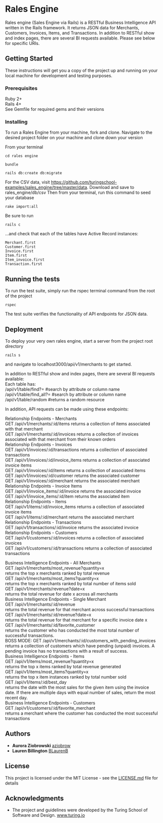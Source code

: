 # Rales Engine

Rales engine (Sales Engine via Rails) is a RESTful Business Intelligence API written in the Rails framework. It returns JSON data for Merchants, Customers, Invoices, Items, and Transactions.  In addition to RESTful show and index pages, there are several BI requests available. Please see below for specific URIs.

## Getting Started

These instructions will get you a copy of the project up and running on your local machine for development and testing purposes.

### Prerequisites

Ruby 2+  
Rails 4+  
See Gemfile for required gems and their versions  

### Installing

To run a Rales Engine from your machine, fork and clone. Navigate to the desired project folder on your machine and clone down your version

From your terminal

```
cd rales engine
```
```
bundle
```
```
rails db:create db:migrate
```

For the CSV data, visit https://github.com/turingschool-examples/sales_engine/tree/master/data.
Download and save to rales_engine/db/csv
Then from your terminal, run this command to seed your database

```
rake import:all
```

Be sure to run
```
rails c
```
...and check that each of the tables have Active Record instances:
```
Merchant.first
Customer.first
Invoice.first
Item.first
Item_invoice.first
Transaction.first
```

## Running the tests

To run the test suite, simply run the rspec terminal command from the root of the project
```
rspec
```
The test suite verifies the functionality of API endpoints for JSON data.


## Deployment

To deploy your very own rales engine, start a server from the project root directory
```
rails s
```
and navigate to localhost3000/api/v1/merchants to get started.

In addition to RESTful show and index pages, there are several BI requests available:  
Each table has:  
/api/v1/table/find?=      #search by attribute or column name  
/api/v1/table/find_all?=  #search by attribute or column name  
/api/v1/table/random      #returns a random resource  

In addition, API requests can be made using these endpoints:  

Relationship Endpoints - Merchants  
	GET /api/v1/merchants/:id/items          returns a collection of items associated with that merchant  
	GET /api/v1/merchants/:id/invoices       returns a collection of invoices associated with that merchant from their   known orders  
Relationship Endpoints - Invoices  
	GET /api/v1/invoices/:id/transactions    returns a collection of associated transactions  
	GET /api/v1/invoices/:id/invoice_items   returns a collection of associated invoice items  
	GET /api/v1/invoices/:id/items           returns a collection of associated items  
	GET /api/v1/invoices/:id/customer        returns the associated customer  
	GET /api/v1/invoices/:id/merchant        returns the associated merchant  
Relationship Endpoints - Invoice Items  
	GET /api/v1/invoice_items/:id/invoice    returns the associated invoice  
	GET /api/v1/invoice_items/:id/item       returns the associated item  
Relationship Endpoints - Items  
	GET /api/v1/items/:id/invoice_items      returns a collection of associated invoice items  
	GET /api/v1/items/:id/merchant           returns the associated merchant  
Relationship Endpoints - Transactions    
	GET /api/v1/transactions/:id/invoice     returns the associated invoice  
Relationship Endpoints - Customers  
	GET /api/v1/customers/:id/invoices       returns a collection of associated invoices  
	GET /api/v1/customers/:id/transactions   returns a collection of associated transactions  
  
Business Intelligence Endpoints - All Merchants  
	GET /api/v1/merchants/most_revenue?quantity=x        
  returns the top x merchants ranked by total revenue  
	GET /api/v1/merchants/most_items?quantity=x       
  returns the top x merchants ranked by total number of items sold  
	GET /api/v1/merchants/revenue?date=x        
  returns the total revenue for date x across all merchants  
Business Intelligence Endpoints - Single Merchant   	
	GET /api/v1/merchants/:id/revenue       
  returns the total revenue for that merchant across successful transactions  
	GET /api/v1/merchants/:id/revenue?date=x        
  returns the total revenue for that merchant for a specific invoice date x  
	GET /api/v1/merchants/:id/favorite_customer         
  returns the customer who has conducted the most total number of successful transactions.  
	BOSS MODE: GET /api/v1/merchants/:id/customers_with_pending_invoices       
  returns a collection of customers which have pending (unpaid) invoices. A pending invoice has no transactions with a result of success.  
Business Intelligence Endpoints - Items  
	GET /api/v1/items/most_revenue?quantity=x         
  returns the top x items ranked by total revenue generated  
	GET /api/v1/items/most_items?quantity=x       
  returns the top x item instances ranked by total number sold  
	GET /api/v1/items/:id/best_day       
  returns the date with the most sales for the given item using the invoice date. If there are multiple days with equal number of sales, return the most recent day.  
Business Intelligence Endpoints - Customers  
	GET /api/v1/customers/:id/favorite_merchant        
  returns a merchant where the customer has conducted the most successful transactions  



## Authors

* **Aurora Ziobrowski** [aziobrow](https://github.com/aziobrow)
* **Lauren Billington** [BLaurenB](https://github.com/blaurenb)

## License

This project is licensed under the MIT License - see the [LICENSE.md](LICENSE.md) file for details

## Acknowledgments

* The project and guidelines were developed by the Turing School of Software and Design.  www.turing.io
